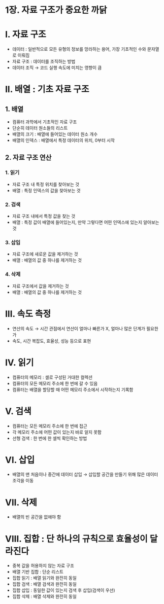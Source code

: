 # 1장. 자료 구조가 중요한 까닭

# I. 자료 구조

- 데이터 : 일반적으로 모든 유형의 정보를 망라하는 용어, 가장 기초적인 수와 문자열로 이뤄짐
- 자료 구조 : 데이터를 조직하는 방법
- 데이터 조직 → 코드 실행 속도에 미치는 영향이 큼

# II. 배열 : 기초 자료 구조

## 1. 배열

- 컴퓨터 과학에서 기초적인 자료 구조
- 단순히 데이터 원소들의 리스트
- 배열의 크기 : 배열에 들어있는 데이터 원소 개수
- 배열의 인덱스 : 배열에서 특정 데이터의 위치, 0부터 시작

## 2. 자료 구조 연산

### 1. 읽기

- 자료 구조 내 특정 위치를 찾아보는 것
- 배열 : 특정 인덱스의 값을 찾아보는 것

### 2. 검색

- 자료 구조 내에서 특정 값을 찾는 것
- 배열 : 특정 값이 배열에 들어있는지, 만약 그렇다면 어떤 인덱스에 있는지 알아보는 것

### 3. 삽입

- 자료 구조에 새로운 값을 제거하는 것
- 배열 : 배열의 값 중 하나를 제거하는 것

### 4. 삭제

- 자료 구조에서 값을 제거하는 것
- 배열 : 배열의 값 중 하나를 제거하는 것

# III. 속도 측정

- 연산의 속도 → 시간 관점에서 연산이 얼마나 빠른가 X, 얼마나 많은 단계가 필요한가
- 속도, 시간 복잡도, 효율성, 성능 등으로 표현

# IV. 읽기

- 컴퓨터의 메모리 : 셀로 구성된 거대한 컬렉션
- 컴퓨터의 모든 메모리 주소에 한 번에 갈 수 있음
- 컴퓨터는 배열을 할당할 때 어떤 메모리 주소에서 시작하는지 기록함

# V. 검색

- 컴퓨터는 모든 메모리 주소에 한 번에 접근
- 각 메모리 주소에 어떤 값이 있는지 바로 알지 못함
- 선형 검색 : 한 번에 한 셀씩 확인하는 방법

# VI. 삽입

- 배열의 맨 처음이나 중간에 데이터 삽입 → 삽입할 공간을 만들기 위해 많은 데이터 조각을 이동

# VII. 삭제

- 배열의 빈 공간을 없애야 함

# VIII. 집합 : 단 하나의 규칙으로 효율성이 달라진다

- 중복 값을 허용하지 않는 자료 구조
- 배열 기반 집합 : 단순 리스트
- 집합 읽기 : 배열 읽기와 완전히 동일
- 집합 검색 : 배열 검색과 완전히 동일
- 집합 삽입 : 동일한 값이 있는지 검색 후 삽입(검색이 우선)
- 집합 삭제 : 배열 삭제와 완전히 동일
